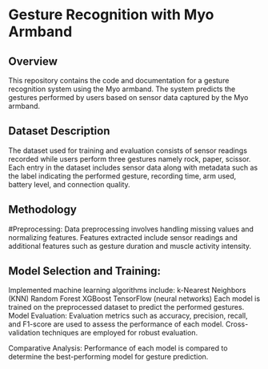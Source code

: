 # Gesture Recognition with Myo Armband

## Overview
This repository contains the code and documentation for a gesture recognition system using the Myo armband. The system predicts the gestures performed by users based on sensor data captured by the Myo armband.

## Dataset Description
The dataset used for training and evaluation consists of sensor readings recorded while users perform three gestures namely rock, paper, scissor. Each entry in the dataset includes sensor data along with metadata such as the label indicating the performed gesture, recording time, arm used, battery level, and connection quality.

## Methodology

#Preprocessing: Data preprocessing involves handling missing values and normalizing features. Features extracted include sensor readings and additional features such as gesture duration and muscle activity intensity.

## Model Selection and Training:

Implemented machine learning algorithms include:
k-Nearest Neighbors (KNN)
Random Forest
XGBoost
TensorFlow (neural networks)
Each model is trained on the preprocessed dataset to predict the performed gestures.
Model Evaluation: Evaluation metrics such as accuracy, precision, recall, and F1-score are used to assess the performance of each model. Cross-validation techniques are employed for robust evaluation.

Comparative Analysis: Performance of each model is compared to determine the best-performing model for gesture prediction.


